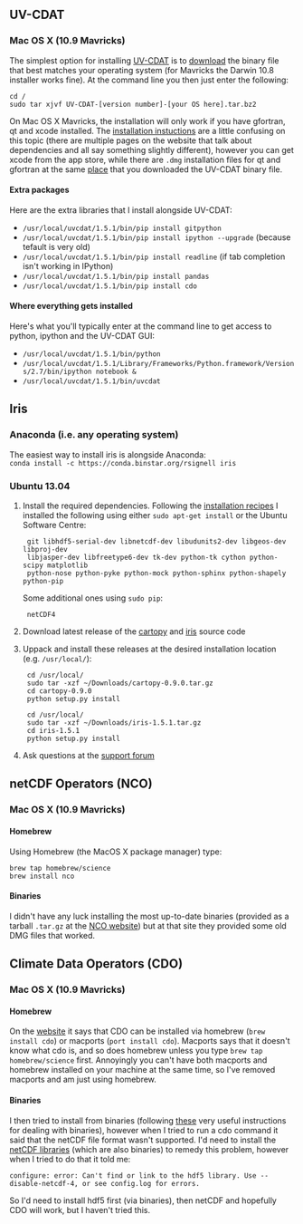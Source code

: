 ## UV-CDAT

### Mac OS X (10.9 Mavricks)

The simplest option for installing [UV-CDAT](http://uvcdat.llnl.gov/) is to 
[download](http://sourceforge.net/projects/cdat/files/Releases/UV-CDAT/1.5/) the binary file 
that best matches your operating system (for Mavricks the Darwin 10.8 installer works fine). 
At the command line you then just enter the following:

    cd /
    sudo tar xjvf UV-CDAT-[version number]-[your OS here].tar.bz2

On Mac OS X Mavricks, the installation will only work if you have gfortran, qt and xcode installed. The 
[installation instuctions](http://uvcdat.llnl.gov/installing.html) are a little confusing 
on this topic (there are multiple pages on the website that talk about dependencies and all say something
slightly different), however you can get xcode from the app store, while there are `.dmg` installation files
for qt and gfortran at the same [place](http://sourceforge.net/projects/cdat/files/Releases/UV-CDAT/1.5/) 
that you downloaded the UV-CDAT binary file.

#### Extra packages

Here are the extra libraries that I install alongside UV-CDAT:  

* `/usr/local/uvcdat/1.5.1/bin/pip install gitpython`
* `/usr/local/uvcdat/1.5.1/bin/pip install ipython --upgrade`  (because tefault is very old)
* `/usr/local/uvcdat/1.5.1/bin/pip install readline`  (if tab completion isn't working in IPython)
* `/usr/local/uvcdat/1.5.1/bin/pip install pandas`
* `/usr/local/uvcdat/1.5.1/bin/pip install cdo`

#### Where everything gets installed

Here's what you'll typically enter at the command line to get access to python, ipython and the
UV-CDAT GUI:

* `/usr/local/uvcdat/1.5.1/bin/python` 
* `/usr/local/uvcdat/1.5.1/Library/Frameworks/Python.framework/Versions/2.7/bin/ipython notebook &`
* `/usr/local/uvcdat/1.5.1/bin/uvcdat`


## Iris

### Anaconda (i.e. any operating system)

The easiest way to install iris is alongside Anaconda:  
`conda install -c https://conda.binstar.org/rsignell iris`

### Ubuntu 13.04

1. Install the required dependencies. Following the [installation recipes](https://github.com/SciTools/installation-recipes) I installed the following using either `sudo apt-get install` or the Ubuntu Software Centre: 
        
        git libhdf5-serial-dev libnetcdf-dev libudunits2-dev libgeos-dev libproj-dev
        libjasper-dev libfreetype6-dev tk-dev python-tk cython python-scipy matplotlib
        python-nose python-pyke python-mock python-sphinx python-shapely python-pip

    Some additional ones using `sudo pip`:
        
        netCDF4

2. Download latest release of the [cartopy](https://github.com/SciTools/cartopy/tags) and 
   [iris](https://github.com/SciTools/iris/tags) source code 

3. Uppack and install these releases at the desired installation location (e.g. `/usr/local/`):
    
        cd /usr/local/    
        sudo tar -xzf ~/Downloads/cartopy-0.9.0.tar.gz
        cd cartopy-0.9.0
        python setup.py install

        cd /usr/local/
        sudo tar -xzf ~/Downloads/iris-1.5.1.tar.gz
        cd iris-1.5.1
        python setup.py install

4. Ask questions at the [support forum](http://scitools.org.uk/iris/community.html) 

## netCDF Operators (NCO)

### Mac OS X (10.9 Mavricks)

#### Homebrew

Using Homebrew (the MacOS X package manager) type:

```brew tap homebrew/science```  
```brew install nco```

#### Binaries

I didn't have any luck installing the most up-to-date binaries (provided as a tarball 
`.tar.gz` at the [NCO website](http://nco.sourceforge.net/)) but at that site they provided
some old DMG files that worked.


## Climate Data Operators (CDO)

### Mac OS X (10.9 Mavricks)

#### Homebrew

On the [website](https://code.zmaw.de/projects/cdo) it says that CDO can be installed via 
homebrew (`brew install cdo`) or macports (`port install cdo`). Macports says that it doesn't
know what cdo is, and so does homebrew unless you type `brew tap homebrew/science` first. 
Annoyingly you can't have both macports and homebrew installed on your machine at the same time,
so I've removed macports and am just using homebrew.

#### Binaries

I then tried to install from binaries (following [these](https://code.zmaw.de/projects/cdo/embedded/1.6.3/cdo.html#x1-50001.1.1)
very useful instructions for dealing with binaries), however when I tried to run a cdo command 
it said that the netCDF file format wasn't supported. I'd need to install the 
[netCDF libraries](http://www.unidata.ucar.edu/downloads/netcdf/index.jsp) (which are also
binaries) to remedy this problem, however when I tried to do that it told me:

```configure: error: Can't find or link to the hdf5 library. Use --disable-netcdf-4, or see config.log for errors.```

So I'd need to install hdf5 first (via binaries), then netCDF and hopefully CDO will work, but I 
haven't tried this.
